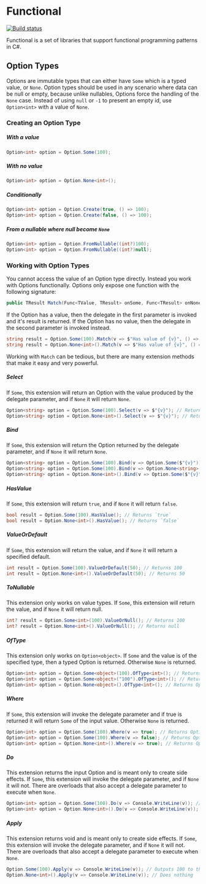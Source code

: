 # Functional

[![Build status](https://ci.appveyor.com/api/projects/status/72c9ie6jvv7vhvl5/branch/master?svg=true)](https://ci.appveyor.com/project/JohannesMoersch/functional/branch/master)

Functional is a set of libraries that support functional programming patterns in C#.

## Option Types
Options are immutable types that can either have `Some` which is a typed value, or `None`. Option types should be used in any scenario where data can be null or empty, because unlike nullables, Options force the handling of the `None` case. Instead of using `null` or `-1` to present an empty id, use `Option<int>` with a value of `None`.
### Creating an Option Type
##### With a value
```csharp
Option<int> option = Option.Some(100);
```
##### With no value
```csharp
Option<int> option = Option.None<int>();
```
##### Conditionally
```csharp
Option<int> option = Option.Create(true, () => 100);
Option<int> option = Option.Create(false, () => 100);
```
##### From a nullable where null become `None`
```csharp
Option<int> option = Option.FromNullable((int?)100);
Option<int> option = Option.FromNullable((int?)null);
```
### Working with Option Types
You cannot access the value of an Option type directly. Instead you work with Options functionally. Options only expose one function with the following signature:
```csharp
public TResult Match(Func<TValue, TResult> onSome, Func<TResult> onNone)
```
If the Option has a value, then the delegate in the first parameter is invoked and it's result is returned. If the Option has no value, then the delegate in the second parameter is invoked instead.
```csharp
string result = Option.Some(100).Match(v => $"Has value of {v}", () => "Has no value"); // Returns "Has value of 100"
string result = Option.None<int>().Match(v => $"Has value of {v}", () => "Has no value"); // Returns "Has no value"
```
Working with `Match` can be tedious, but there are many extension methods that make it easy and very powerful.
##### Select
If `Some`, this extension will return an Option with the value produced by the delegate parameter, and if `None` it will return `None`.
```csharp
Option<string> option = Option.Some(100).Select(v => $"{v}"); // Returns Option<string> with a value of "100"
Option<string> option = Option.None<int>().Select(v => $"{v}"); // Returns Option<string> with no value
```
##### Bind
If `Some`, this extension will return the Option returned by the delegate parameter, and if `None` it will return `None`.
```csharp
Option<string> option = Option.Some(100).Bind(v => Option.Some($"{v}")); // Returns Option<string> with a value of "100"
Option<string> option = Option.Some(100).Bind(v => Option.None<string>()); // Returns Option<string> with no value
Option<string> option = Option.None<int>().Bind(v => Option.Some($"{v}")); // Returns Option<string> with no value
```
##### HasValue
If `Some`, this extension will return `true`, and if `None` it will return `false`.
```csharp
bool result = Option.Some(100).HasValue(); // Returns `true`
bool result = Option.None<int>().HasValue(); // Returns `false`
```
##### ValueOrDefault
If `Some`, this extension will return the value, and if `None` it will return a specified default.
```csharp
int result = Option.Some(100).ValueOrDefault(50); // Returns 100
int result = Option.None<int>().ValueOrDefault(50); // Returns 50
```
##### ToNullable
This extension only works on value types. If `Some`, this extension will return the value, and if `None` it will return null.
```csharp
int? result = Option.Some<int>(100).ValueOrNull(); // Returns 100
int? result = Option.None<int>().ValueOrNull(); // Returns null
```
##### OfType
This extension only works on `Option<object>`. If `Some` and the value is of the specified type, then a typed Option is returned. Otherwise `None` is returned.
```csharp
Option<int> option = Option.Some<object>(100).OfType<int>(); // Returns Option<int> with a value of 100
Option<int> option = Option.Some<object>("100").OfType<int>(); // Returns Option<int> with no value
Option<int> option = Option.None<object>().OfType<int>(); // Returns Option<int> with no value
```
##### Where
If `Some`, this extension will invoke the delegate parameter and if true is returned it will return `Some` of the input value. Otherwise `None` is returned.
```csharp
Option<int> option = Option.Some(100).Where(v => true); // Returns Option<int> with a value of 100
Option<int> option = Option.Some(100).Where(v => false); // Returns Option<int> with no value
Option<int> option = Option.None<int>().Where(v => true); // Returns Option<int> with no value
```
##### Do
This extension returns the input Option and is meant only to create side effects. If `Some`, this extension will invoke the delegate parameter, and if `None` it will not. There are overloads that also accept a delegate parameter to execute when `None`.
```csharp
Option<int> option = Option.Some(100).Do(v => Console.WriteLine(v)); // Outputs 100 to the console and returns Option<int> with a value of 100
Option<int> option = Option.None<int>().Do(v => Console.WriteLine(v)); // Returns Option<int> with no value
```
##### Apply
This extension returns void and is meant only to create side effects. If `Some`, this extension will invoke the delegate parameter, and if `None` it will not. There are overloads that also accept a delegate parameter to execute when `None`.
```csharp
Option.Some(100).Apply(v => Console.WriteLine(v)); // Outputs 100 to the console
Option.None<int>().Apply(v => Console.WriteLine(v)); // Does nothing
```
